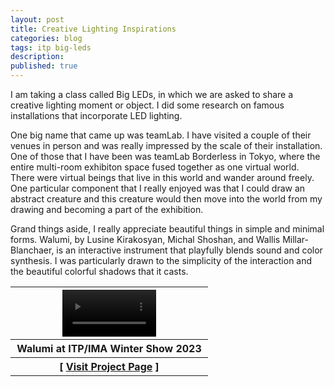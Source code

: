 ```yaml
---
layout: post
title: Creative Lighting Inspirations
categories: blog
tags: itp big-leds
description: 
published: true
---
```


I am taking a class called Big LEDs, in which we are asked to share a creative lighting moment or object. I did some research on famous installations that incorporate LED lighting.

One big name that came up was teamLab. I have visited a couple of their venues in person and was really impressed by the scale of their installation. One of those that I have been was teamLab Borderless in Tokyo, where the entire multi-room exhibiton space fused together as one virtual world. There were virtual beings that live in this world and wander around freely. One particular component that I really enjoyed was that I could draw an abstract creature and this creature would
then move into the world from my drawing and becoming a part of the exhibition.

Grand things aside, I really appreciate beautiful things in simple and minimal forms. Walumi, by Lusine Kirakosyan, Michal Shoshan, and Wallis Millar-Blanchaer, is an interactive instrument that playfully blends sound and color synthesis. I was particularly drawn to the simplicity of the interaction and the beautiful colorful shadows that it casts.

<table style="width: 100%;">
  <thead><tr><th>
    <video controls width="50%" preload="auto" loop>
      <source src="/media/{{ page.url }}walumi-short-demo.mp4" type='video/mp4'>
    </video>
  </th></tr></thead>
  <tbody>
  <tr><th>
    Walumi at ITP/IMA Winter Show 2023
  </th></tr>
  <tr><th>
    [ <a href="https://itp.nyu.edu/shows/winter2023/projects/#10652-walumi">Visit Project Page</a> ]
  </th></tr>
  </tbody>
</table>

